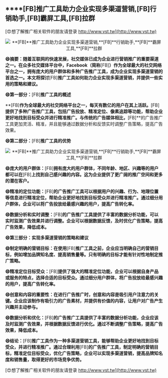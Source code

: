 ## ****[FB]**推广工具助力企业实现多渠道营销,**[FB]**行销助手,**[FB]**霸屏工具,**[FB]**拉群**

[😍想了解推广相关软件的朋友请登录 http://www.vst.tw](http://www.vst.tw)

 <center><img src="https://vst.tw/MP4/tuiguang/png/6.png" alt="**[FB]**推广工具助力企业实现多渠道营销,**[FB]**行销助手,**[FB]**霸屏工具,**[FB]**拉群"></center>

**😄摘要：随着互联网的快速发展，社交媒体已成为企业进行营销推广的重要渠道之一。在众多社交媒体平台中，Facebook（简称**[FB]**）作为全球最大的社交网络平台之一，拥有庞大的用户群体和多种广告推广工具，成为企业实现多渠道营销的首选之一。本文将探讨**[FB]**推广工具如何助力企业实现多渠道营销，并提供一些实用的策略和建议。**

**😄第一部分：**[FB]**推广工具的概述**

**[FB]**作为全球最大的社交网络平台之一，每天有数亿的用户在其上活跃。**[FB]**提供了多种广告推广工具，包括广告投放、精准定位、像素追踪等功能，帮助企业更好地找到目标受众并进行精准推广。与传统的广告媒体相比，**[FB]**的广告推广工具更加灵活、精准，并且能够通过数据分析和反馈实时调整广告策略，提高广告效果。

**😄第二部分：**[FB]**推广工具的优势**

 <center><img src="https://vst.tw/MP4/tuiguang/png/4.png" alt="**[FB]**推广工具助力企业实现多渠道营销,**[FB]**行销助手,**[FB]**霸屏工具,**[FB]**拉群"></center>

**😄庞大的用户群体：**[FB]**拥有庞大的用户群体，不同年龄、地区、兴趣等的用户都可以在**[FB]**上找到自己感兴趣的内容。这为企业提供了更广阔的推广空间和更多的潜在客户。**

**😄精准的定位功能：**[FB]**的广告推广工具可以根据用户的兴趣、行为、地理位置等信息进行精准定位，帮助企业更好地找到目标受众并进行精准推广。通过细分用户群体，企业可以将广告投放给最感兴趣的用户，提高广告转化率。**

**😄数据分析和实时调整：**[FB]**的广告推广工具提供了丰富的数据分析功能，可以实时监测广告效果并进行调整。企业可以根据数据反馈，及时优化广告策略，提高广告效果，降低成本。**

**😄第三部分：实现多渠道营销的策略和建议**

**😄制定明确的营销目标：在使用**[FB]**推广工具之前，企业应当明确自己的营销目标，例如增加品牌知名度、提高销售量等。只有明确的目标才能有针对性地制定推广策略。**

**😄精准定位目标受众：**[FB]**提供了强大的精准定位功能，企业可以根据自身产品或服务的特点，选择合适的目标受众。通过细分用户群体，将广告投放给最感兴趣的用户，提高广告转化率。**

**😄创意和内容的重要性：在进行广告推广时，创意和内容是吸引用户注意力的关键。企业应该制作有吸引力的广告素材，并提供有价值的内容，让用户对广告产生兴趣并主动参与。**

**😄数据分析和优化：**[FB]**的广告推广工具提供了丰富的数据分析功能，企业应该及时监测广告效果，并根据数据反馈进行优化。通过不断调整广告策略，提高广告效果，降低成本。**

**😄结论：**[FB]**推广工具作为一种多渠道营销工具，能够帮助企业更好地找到目标受众，并进行精准推广。通过合理利用**[FB]**的广告推广工具，制定明确的营销目标，精准定位目标受众，优化广告策略，企业可以实现多渠道营销，提高品牌知名度和销售量，取得更好的市场竞争优势。**

[😍想了解推广相关软件的朋友请登录 http://www.vst.tw](http://www.vst.tw)



